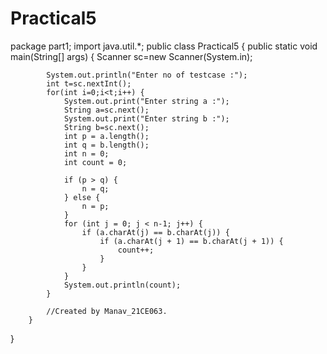 # Practical5
package part1;
import java.util.*;
public class Practical5 {
	    public static void main(String[] args) {
	        Scanner sc=new Scanner(System.in);

	        System.out.println("Enter no of testcase :");
	        int t=sc.nextInt();
	        for(int i=0;i<t;i++) {
	            System.out.print("Enter string a :");
	            String a=sc.next();
	            System.out.print("Enter string b :");
	            String b=sc.next();
	            int p = a.length();
	            int q = b.length();
	            int n = 0;
	            int count = 0;

	            if (p > q) {
	                n = q;
	            } else {
	                n = p;
	            }
	            for (int j = 0; j < n-1; j++) {
	                if (a.charAt(j) == b.charAt(j)) {
	                    if (a.charAt(j + 1) == b.charAt(j + 1)) {
	                        count++;
	                    }
	                }
	            }
	            System.out.println(count);
	        }

	    	//Created by Manav_21CE063.
	    }
}

